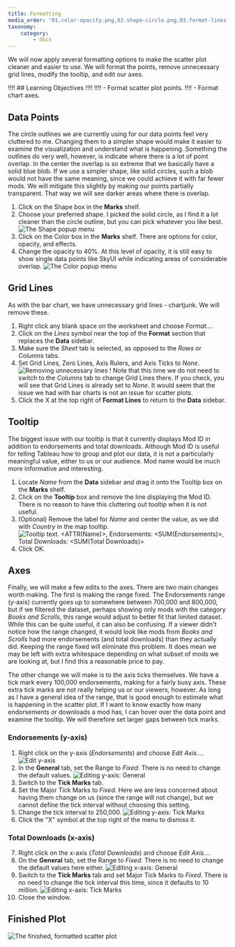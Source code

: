 ```yaml
---
title: Formatting
media_order: '01.color-opacity.png,02.shape-circle.png,03.format-lines.png,04.tooltip.png,05.edit-axis.png,06.endorsements-range.png,07.endorsements-ticks.png,08.dls-range.png,09.dls-ticks.png,10.finished-plot.png'
taxonomy:
    category:
        - docs
---
```


We will now apply several formatting options to make the scatter plot cleaner and easier to use. We will format the points, remove unnecessary grid lines, modify the tooltip, and edit our axes.

!!!! ## Learning Objectives
!!!! 
!!!! - Format scatter plot points.
!!!! - Format chart axes.

## Data Points

The circle outlines we are currently using for our data points feel very cluttered to me. Changing them to a simpler shape would make it easier to examine the visualization and understand what is happening. Something the outlines do very well, however, is indicate where there is a lot of point overlap. In the center the overlap is so extreme that we basically have a solid blue blob. If we use a simpler shape, like solid circles, such a blob would not have the same meaning, since we could achieve it with far fewer mods. We will mitigate this slightly by making our points partially transparent. That way we will see darker areas where there is overlap.

1. Click on the Shape box in the **Marks** shelf.
2. Choose your preferred shape. I picked the solid circle, as I find it a lot cleaner than the circle outline, but you can pick whatever you like best.
![The Shape popup menu](01.shape-circle.png?cropResize=300,500)
3. Click on the Color box in the **Marks** shelf. There are options for color, opacity, and effects.
4. Change the opacity to 40%. At this level of opacity, it is still easy to show single data points like SkyUI while indicating areas of considerable overlap.
![The Color popup menu](02.color-opacity.png?cropResize=300,800)

## Grid Lines

As with the bar chart, we have unnecessary grid lines - chartjunk. We will remove these.

1. Right click any blank space on the worksheet and choose _Format..._.
2. Click on the _Lines_ symbol near the top of the **Format** section that replaces the **Data** sidebar.
3. Make sure the _Sheet_ tab is selected, as opposed to the _Rows_ or _Columns_ tabs.
4. Set Grid Lines, Zero Lines, Axis Rulers, and Axis Ticks to _None_.
![Removing unnecessary lines](03.format-lines.png)
! Note that this time we do not need to switch to the _Columns_ tab to change Grid Lines there. If you check, you will see that Grid Lines is already set to _None_. It would seem that the issue we had with bar charts is not an issue for scatter plots.
5. Click the X at the top right of **Format Lines** to return to the **Data** sidebar.

## Tooltip

The biggest issue with our tooltip is that it currently displays Mod ID in addition to endorsements and total downloads. Although Mod ID is useful for telling Tableau how to group and plot our data, it is not a particularly meaningful value, either to us or our audience. Mod name would be much more informative and interesting.

1. Locate _Name_ from the **Data** sidebar and drag it onto the Tooltip box on the **Marks** shelf.
2. Click on the **Tooltip** box and remove the line displaying the Mod ID. There is no reason to have this cluttering out tooltip when it is not useful.
3. (Optional) Remove the label for _Name_ and center the value, as we did with _Country_ in the map tooltip.
![Tooltip text. <ATTR(Name)>, Endorsements: <SUM(Endorsements)>, Total Downloads: <SUM(Total Downloads)>](04.tooltip.png?cropResize=700,700)
4. Click OK.

## Axes

Finally, we will make a few edits to the axes. There are two main changes worth making. The first is making the range fixed. The Endorsements range (y-axis) currently goes up to somewhere between 700,000 and 800,000, but if we filtered the dataset, perhaps showing only mods with the category _Books and Scrolls_, this range would adjust to better fit that limited dataset. While this can be quite useful, it can also be confusing. If a viewer didn't notice how the range changed, it would look like mods from _Books and Scrolls_ had more endorsements (and total downloads) than they actually did. Keeping the range fixed will eliminate this problem. It does mean we may be left with extra whitespace depending on what subset of mods we are looking at, but I find this a reasonable price to pay.

The other change we will make is to the axis ticks themselves. We have a tick mark every 100,000 endorsements, making for a fairly busy axis. These extra tick marks are not really helping us or our viewers, however. As long as I have a general idea of the range, that is good enough to estimate what is happening in the scatter plot. If I want to know exactly how many endorsements or downloads a mod has, I can hover over the data point and examine the tooltip. We will therefore set larger gaps between tick marks.

### Endorsements (y-axis)

1. Right click on the y-axis (_Endorsements_) and choose _Edit Axis..._.
![Edit y-axis](05.edit-axis.png)
2. In the **General** tab, set the Range to _Fixed_. There is no need to change the default values.
![Editing y-axis: General](06.endorsements-range.png?cropResize=700,700)
3. Switch to the **Tick Marks** tab.
4. Set the Major Tick Marks to _Fixed_. Here we are less concerned about having them change on us (since the range will not change), but we cannot define the tick interval without choosing this setting.
5. Change the tick interval to 250,000.
![Editing y-axis: Tick Marks](07.endorsements-ticks.png?cropResize=700,700)
6. Click the "X" symbol at the top right of the menu to dismiss it.

### Total Downloads (x-axis)

7. Right click on the x-axis (_Total Downloads_) and choose _Edit Axis..._.
8. On the **General** tab, set the Range to _Fixed_. There is no need to change the default values here either.
![Editing x-axis: General](08.dls-range.png?cropResize=700,700)
9. Switch to the **Tick Marks** tab and set Major Tick Marks to _Fixed_. There is no need to change the tick interval this time, since it defaults to 10 million.
![Editing x-axis: Tick Marks](09.dls-ticks.png?cropResize=700,700)
10. Close the window.

## Finished Plot

![The finished, formatted scatter plot](10.finished-plot.png)
